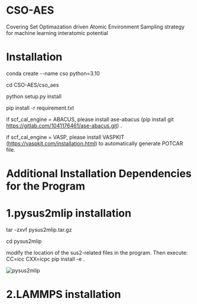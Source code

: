 # CSO-AES
Covering Set Optimazation driven Atomic Environment Sampling strategy for machine learning interatomic potential 

# Installation
conda create --name cso python=3.10

cd CSO-AES/cso_aes

python setup.py install

pip install -r requirement.txt

if scf_cal_engine = ABACUS, please  install ase-abacus (pip install git https://gitlab.com/1041176461/ase-abacus.git) .

if scf_cal_engine = VASP, please install VASPKIT (https://vaspkit.com/installation.html) to automatically generate POTCAR file.

# Additional Installation Dependencies for the Program
# 1.pysus2mlip installation
tar -zxvf pysus2mlip.tar.gz

cd pysus2mlip

modify the location of the sus2-related files in the program. Then execute: CC=icc CXX=icpc pip install -e . 

![pysus2mlip](https://github.com/user-attachments/assets/c432dc3b-16b2-4ac0-8e53-f3ade9aec096)

# 2.LAMMPS installation
